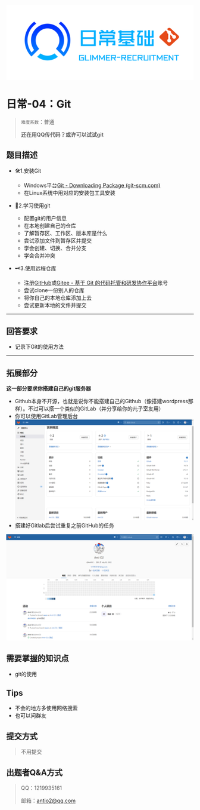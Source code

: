
![](image/daily.png)

# 日常-04：Git

> `难度系数`：普通
>
> **还在用QQ传代码？或许可以试试git**

## 题目描述

- 🛠️1.安装Git
  - Windows平台[Git - Downloading Package (git-scm.com)](http://git-scm.com/download/win)
  - 在Linux系统中用对应的安装包工具安装

- 🏫2.学习使用git
  - 配置git的用户信息
  - 在本地创建自己的仓库
  - 了解暂存区、工作区、版本库是什么
  - 尝试添加文件到暂存区并提交
  - 学会创建、切换、合并分支
  - 学会合并冲突

- 🗝️3.使用远程仓库
  - 注册[GitHub](https://github.com/)或[Gitee - 基于 Git 的代码托管和研发协作平台](https://gitee.com/)账号
  - 尝试clone一份别人的仓库
  - 将你自己的本地仓库添加上去
  - 尝试更新本地的文件并提交


---

## 回答要求

- 记录下Git的使用方法

---

## 拓展部分

**这一部分要求你搭建自己的git服务器**

- Github本身不开源，也就是说你不能搭建自己的Github（像搭建wordpress那样）。不过可以搭一个类似的GitLab（并分享给你的~~儿子~~室友用）
- 你可以使用GitLab管理后台
![](image/o_220702132550_4-1.png)
- 搭建好Gitlab后尝试重复之前GitHub的任务

![主界面](image/o_220702132557_4-2.png)

## 需要掌握的知识点

- git的使用

## Tips

- 不会的地方多使用网络搜索
- 也可以问群友

## 提交方式

> 不用提交

## 出题者Q&A方式

> QQ：1219935161
>
> 邮箱：antio2@qq.com